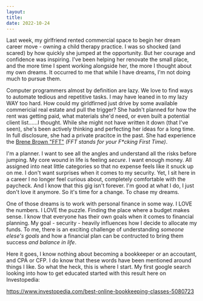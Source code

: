 ```yaml
---
layout: 
title: 
date: 2022-10-24
---
```


Last week, my girlfriend rented commercial space to begin her dream career move - owning a child therapy practice. I was so shocked (and scared) by how quickly she jumped at the opportunity. But her courage and confidence was inspiring. I've been helping her renovate the small place, and the more time I spent working alongside her, the more I thought about my own dreams. It occurred to me that while I have dreams, I'm not doing much to pursue them. 

Computer programmers almost by definition are lazy. We love to find ways to automate tedious and repetitive tasks. I may have leaned in to my lazy WAY too hard. How could my girldfirned just drive by some available commericial real estate and pull the trigger? She hadn't planned for how the rent was getting paid, what materials she'd need, or even built a potential client list......I thought. While she might not have written it down  (that I've seen), she's been actively thinking and perfecting her ideas for a long time. In full disclosure, she had a private pracitce in the past. She had experience the [Brene Brown "FFT"](https://brenebrown.com/podcast/brene-on-ffts/) _(FFT stands for your F*cking First Time)_.

I'm a planner. I want to see all the angles and understand all the risks before jumping. My core wound in life is feeling *secure*. I want enough money. All assigned into neat little categories so that no expense feels like it snuck up on me. I don't want surprises when it comes to my security. Yet, I sit here in a career I no longer feel curious about, completely comfortable with the paycheck. And I know that this gig isn't forever. I'm good at what I do, I just don't love it anymore. So it's time for a change. To chase my dreams.

One of those dreams is to work with personal finance in some way. I LOVE the numbers. I LOVE the puzzle. Finding the place where a budget makes sense. I know that everyone has their own goals when it comes to financial planning. My goal - security - heavily influences how I decide to allocate my funds. To me, there is an exciting challenge of understanding _someone elese's goals_ and how a financial plan can be contructed to bring them success _and balance in life_.

Here it goes, I know nothing about becoming a bookkeeper or an accoutant, and CPA or CFP. I do know that these words have been mentioned around things I like. So what the heck, this is where I start. My first google search looking into how to get educated started with this result here on Investopedia:

https://www.investopedia.com/best-online-bookkeeping-classes-5080723

